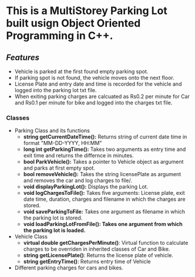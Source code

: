 <h1>This is a MultiStorey Parking Lot built usign Object Oriented Programming in C++.</h1>

<h2><em>Features</em></h2>
<ul>
    <li>Vehicle is parked at the first found empty parking spot.</li>
    <li>If parking spot is not found, the vehicle moves onto the next floor.</li>
    <li>License Plate and entry date and time is recorded for the vehicle and logged into the parking lot txt file.</li>
    <li>When exiting parking charges are calcuated as Rs0.2 per minute for Car and Rs0.1 per minute for bike and logged into the charges txt file.</li>
</ul>

<h3>Classes</h3>
<ul>
    <li>
        Parking Class and its functions
        <ul>
            <li><strong>string getCurrentDateTime():</strong> Returns string of current date time in format "MM-DD-YYYY, HH:MM"</li>
            <li><strong>long int getParkingTime():</strong> Takes two arguments as entry time and exit time and returns the differnce in minutes.</li>
            <li><strong>bool ParkVehicle():</strong> Takes a pointer to Vehicle object as argument and parks at first empty spot.</li>
            <li><strong>bool removeVehicle():</strong> Takes the string licensePlate as argument and removes the car and log charges to file/.</li>           
            <li><strong>void displayParkingLot():</strong> Displays the parking Lot.</li>
            <li><strong>void logChargesToFile():</strong> Takes five arguments: License plate, exit date time, duration, charges and filename in which the charges are stored.</li>
            <li><strong>void saveParkingToFile:</strong> Takes one argument as filename in which the parking lot is stored.</li>
            <li><strong>void loadParkingLotFromFile(): Takes one argument from which the parking lot is loaded.</strong></li>
        </ul>
    </li>
    <li>
        Vehicle Class
        <ul>
            <li><strong>virtual double getChargesPerMinute()</strong>: Virtual function to calculate charges to be overriden in inherited classes of Car and Bike.</li>
            <li><strong>string getLicensePlate()</strong>: Returns the license plate of vehicle.</li>
            <li><strong>string getEntryTime()</strong>: Returns entry time of Vehicle</li>
        </ul>
    </li>
    <li>Different parking charges for cars and bikes.</li>
</ul>